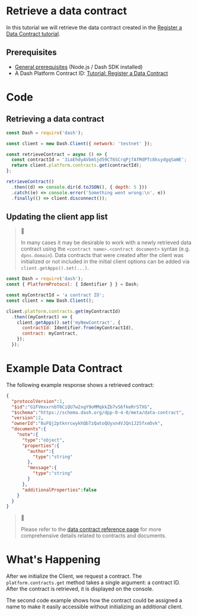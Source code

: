 # Retrieve a data contract

In this tutorial we will retrieve the data contract created in the [Register a Data Contract tutorial](tutorial-register-a-data-contract).

## Prerequisites
- [General prerequisites](tutorials-introduction#prerequisites) (Node.js / Dash SDK installed)
- A Dash Platform Contract ID: [Tutorial: Register a Data Contract](tutorial-register-a-data-contract) 

# Code

## Retrieving a data contract

```javascript
const Dash = require('dash');

const client = new Dash.Client({ network: 'testnet' });

const retrieveContract = async () => {
  const contractId = '3iaEhdyAVbmSjd59CT6SCrqPjfAfMdPTc8ksydgqSaWE';
  return client.platform.contracts.get(contractId);
};

retrieveContract()
  .then((d) => console.dir(d.toJSON(), { depth: 5 }))
  .catch((e) => console.error('Something went wrong:\n', e))
  .finally(() => client.disconnect());
``` 

## Updating the client app list

> 📘
>
> In many cases it may be desirable to work with a newly retrieved data contract using the `<contract name>.<contract document>` syntax (e.g. `dpns.domain`). Data contracts that were created after the client was initialized or not included in the initial client options can be added via `client.getApps().set(...)`.

```javascript
const Dash = require('dash');
const { PlatformProtocol: { Identifier } } = Dash;

const myContractId = 'a contract ID';
const client = new Dash.Client();

client.platform.contracts.get(myContractId)
  .then((myContract) => {
    client.getApps().set('myNewContract', {
      contractId: Identifier.from(myContractId),
      contract: myContract,
    });
  });
``` 

# Example Data Contract

The following example response shows a retrieved contract:

```json
{
  "protocolVersion":1,
  "$id":"G1FVmxxrnbT6CiQU7w2xgY9oMMqkkZb7vS6fkeRrSTXG",
  "$schema":"https://schema.dash.org/dpp-0-4-0/meta/data-contract",
  "version":2,
  "ownerId":"8uFQj2ptknrcwykhQbTzQatoQUyxn4VJQn1J25fxeDvk",
  "documents":{
    "note":{
      "type":"object",
      "properties":{
        "author":{
          "type":"string"
        },
        "message":{
          "type":"string"
        }
      },
      "additionalProperties":false
    }
  }
}
``` 

> 📘
>
> Please refer to the [data contract reference page](reference-data-contracts) for more comprehensive details related to contracts and documents.

# What's Happening

After we initialize the Client, we request a contract. The `platform.contracts.get` method takes a single argument: a contract ID. After the contract is retrieved, it is displayed on the console.

The second code example shows how the contract could be assigned a name to make it easily accessible without initializing an additional client.